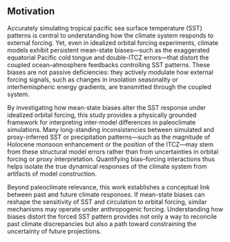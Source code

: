 ## Motivation

Accurately simulating tropical pacific sea surface temperature (SST) patterns is central to understanding how the climate system responds to external forcing. Yet, even in idealized orbital forcing experiments, climate models exhibit persistent mean-state biases—such as the exaggerated equatorial Pacific cold tongue and double-ITCZ errors—that distort the coupled ocean–atmosphere feedbacks controlling SST patterns. These biases are not passive deficiencies: they actively modulate how external forcing signals, such as changes in insolation seasonality or interhemispheric energy gradients, are transmitted through the coupled system.

By investigating how mean-state biases alter the SST response under idealized orbital forcing, this study provides a physically grounded framework for interpreting inter-model differences in paleoclimate simulations. Many long-standing inconsistencies between simulated and proxy-inferred SST or precipitation patterns—such as the magnitude of Holocene monsoon enhancement or the position of the ITCZ—may stem from these structural model errors rather than from uncertainties in orbital forcing or proxy interpretation. Quantifying bias–forcing interactions thus helps isolate the true dynamical responses of the climate system from artifacts of model construction.

Beyond paleoclimate relevance, this work establishes a conceptual link between past and future climate responses. If mean-state biases can reshape the sensitivity of SST and circulation to orbital forcing, similar mechanisms may operate under anthropogenic forcing. Understanding how biases distort the forced SST pattern provides not only a way to reconcile past climate discrepancies but also a path toward constraining the uncertainty of future projections.
